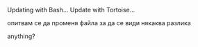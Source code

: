 ﻿Updating with Bash…
Update with Tortoise…

опитвам се да променя файла за да се види някаква разлика

anything?
